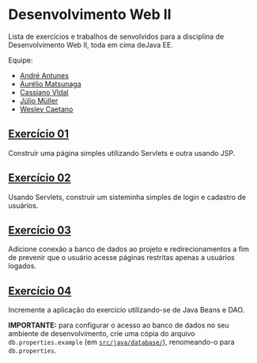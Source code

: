 
# Desenvolvimento Web II

Lista de exercícios e trabalhos de senvolvidos para a disciplina de Desenvolvimento Web II, toda em cima deJava EE.

Equipe:

- [André Antunes](https://github.com/andrekantunes)
- [Aurélio Matsunaga](https://github.com/aureliomatsunaga)
- [Cassiano VIdal](https://github.com/kruchelski)
- [Júlio Müller](https://github.com/juliolmuller)
- [Wesley Caetano](https://github.com/vvesleyc)

## [Exercício 01](./Exercicio01/Exercício%2001%20-%20Servlets_JSP%20Básico.pdf)

Construir uma página simples utilizando Servlets e outra usando JSP.

## [Exercício 02](./Exercicio02/Exercício%2002%20-%20Servlets%20%2B%20Formulário.pdf)

Usando Servlets, construir um sisteminha simples de login e cadastro de usuários.

## [Exercício 03](./Exercicio03/Exercício%2003%20-%20Servlets%20+%20Login%20+%20Redirecionamentos.pdf)

Adicione conexão a banco de dados ao projeto e redirecionamentos a fim de prevenir que o usuário acesse páginas restritas apenas a usuários logados.

## [Exercício 04](./Exercicio04/Exercício%2004%20-%20Servlets%20+%20Login%20+%20Redirecionamentos%20+%20Java%20Beans.pdf)

Incremente a aplicação do exercício utilizando-se de Java Beans e DAO.

**IMPORTANTE:** para configurar o acesso ao banco de dados no seu ambiente de desenvolvimento, crie uma cópia do arquivo `db.properties.example` (em [`src/java/database/`](./Exercicio04/src/java/database/db.properties.example)), renomeando-o para `db.properties`.
